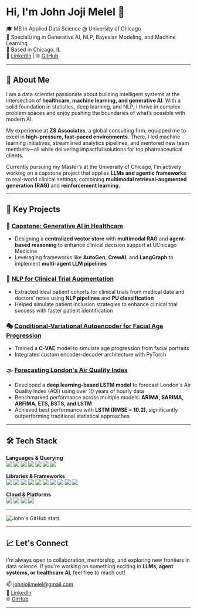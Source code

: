 # Hi, I'm John Joji Melel 👋

🎓 MS in Applied Data Science @ University of Chicago  
🧠 Specializing in Generative AI, NLP, Bayesian Modeling, and Machine Learning  
📍 Based in Chicago, IL  
🔗 [LinkedIn](https://www.linkedin.com/in/johnmelel) | 🌐 [GitHub](https://github.com/johnmelel)

---

## 🧭 About Me

I am a data scientist passionate about building intelligent systems at the intersection of **healthcare, machine learning, and generative AI**. With a solid foundation in statistics, deep learning, and NLP, I thrive in complex problem spaces and enjoy pushing the boundaries of what’s possible with modern AI.

My experience at **ZS Associates**, a global consulting firm, equipped me to excel in **high-pressure, fast-paced environments**. There, I led machine learning initiatives, streamlined analytics pipelines, and mentored new team members—all while delivering impactful solutions for top pharmaceutical clients.

Currently pursuing my Master’s at the University of Chicago, I’m actively working on a capstone project that applies **LLMs and agentic frameworks** to real-world clinical settings, combining **multimodal retrieval-augmented generation (RAG)** and **reinforcement learning**.

---

## 🔬 Key Projects

### 🧠 [Capstone: Generative AI in Healthcare](https://github.com/johnmelel/capstone)
- Designing a **centralized vector store** with **multimodal RAG** and **agent-based reasoning** to enhance clinical decision support at UChicago Medicine
- Leveraging frameworks like **AutoGen**, **CrewAI**, and **LangGraph** to implement **multi-agent LLM pipelines**

### 🧪 [NLP for Clinical Trial Augmentation](https://github.com/johnmelel/MachineLearning1_CT)
- Extracted ideal patient cohorts for clinical trials from medical data and doctors’ notes using **NLP pipelines** and **PU classification**
- Helped simulate patient inclusion strategies to enhance clinical trial success with faster patient identification

### 🎭 [Conditional-Variational Autoencoder for Facial Age Progression](https://github.com/bhstoller/AgeTransform-VAE)
- Trained a **C-VAE** model to simulate age progression from facial portraits
- Integrated custom encoder-decoder architecture with PyTorch

### 🌫 [Forecasting London's Air Quality Index](https://github.com/johnmelel/TimeSeries_AQI_Forecasting)
- Developed a **deep learning-based LSTM model** to forecast London's Air Quality Index (AQI) using over 10 years of hourly data
- Benchmarked performance across multiple models: **ARIMA, SARIMA, ARFIMA, ETS, BSTS, and LSTM**
- Achieved best performance with **LSTM (RMSE = 10.2)**, significantly outperforming traditional statistical approaches

---

## 🛠 Tech Stack

<div align="left">

**Languages & Querying**  
<img src="https://img.shields.io/badge/-Python-black?style=flat-square&logo=python" />
<img src="https://img.shields.io/badge/-SQL-black?style=flat-square&logo=postgresql" />
<img src="https://img.shields.io/badge/-R-black?style=flat-square&logo=r" />
<img src="https://img.shields.io/badge/-C++-black?style=flat-square&logo=c%2B%2B" />
<img src="https://img.shields.io/badge/-Cypher-black?style=flat-square&logo=neo4j" />
<img src="https://img.shields.io/badge/-PySpark-black?style=flat-square&logo=apachespark" />
<img src="https://img.shields.io/badge/-Tableau-black?style=flat-square&logo=tableau" />

**Libraries & Frameworks**  
<img src="https://img.shields.io/badge/-PyTorch-black?style=flat-square&logo=pytorch" />
<img src="https://img.shields.io/badge/-TensorFlow-black?style=flat-square&logo=tensorflow" />
<img src="https://img.shields.io/badge/-Keras-black?style=flat-square&logo=keras" />
<img src="https://img.shields.io/badge/-scikit--learn-black?style=flat-square&logo=scikitlearn" />
<img src="https://img.shields.io/badge/-XGBoost-black?style=flat-square&logo=marketo" />
<img src="https://img.shields.io/badge/-Seaborn-black?style=flat-square&logo=seaborn" />
<img src="https://img.shields.io/badge/-spaCy-black?style=flat-square&logo=spacy" />
<img src="https://img.shields.io/badge/-Hugging%20Face-black?style=flat-square&logo=huggingface" />
<img src="https://img.shields.io/badge/-LangChain-black?style=flat-square&logo=openai" />
<img src="https://img.shields.io/badge/-CrewAI-black?style=flat-square&logo=agent" />

**Cloud & Platforms**  
<img src="https://img.shields.io/badge/-AWS-black?style=flat-square&logo=amazonaws" />
<img src="https://img.shields.io/badge/-GCP-black?style=flat-square&logo=googlecloud" />
<img src="https://img.shields.io/badge/-Dataiku-black?style=flat-square&logo=dataiku" />
<img src="https://img.shields.io/badge/-Snowflake-black?style=flat-square&logo=snowflake" />

</div>

---

![John's GitHub stats](https://github-readme-stats.vercel.app/api?username=johnmelel&show_icons=true&theme=default)

---

## 📈 Let's Connect

I'm always open to collaboration, mentorship, and exploring new frontiers in data science. If you're working on something exciting in **LLMs, agent systems, or healthcare AI**, feel free to reach out!

📫 [johnjojimelel@gmail.com](mailto:johnjojimelel@gmail.com)  
🔗 [LinkedIn](https://www.linkedin.com/in/johnmelel)  
🌐 [GitHub](https://github.com/johnmelel)

---
